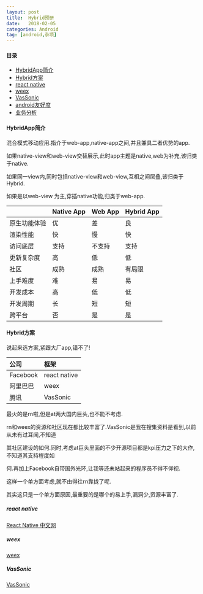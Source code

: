 ```yaml
---
layout: post
title:  Hybrid预研
date:   2018-02-05
categories: Android
tag: [android,杂项]
---
```



#### 目录 ####

* [HybridApp简介](#Hybrid简介)
* [Hybrid方案](#Hybrid方案)
* [react native](#react-native)
* [weex](#weex)
* [VasSonic](#VasSonic)
* [android友好度]()
* [业务分析]()

#### HybridApp简介 ####

混合模式移动应用.指介于web-app,native-app之间,并且兼具二者优势的app.

如果native-view和web-view交替展示,此时app主题是native,web为补充,该归类于native.

如果同一view内,同时包括native-view和web-view,互相之间层叠,该归类于Hybrid.

如果是以web-view 为主,穿插native功能,归类于web-app.

|           |Native App|Web App|Hybrid App|
| :---      | :--- | :--- |:---|
|原生功能体验 |优|差|良|
|渲染性能     |快|慢|快|
|访问底层    |支持|不支持|支持|
|更新复杂度       |高|低|低|
|社区       |成熟|成熟|有局限|
|上手难度|难|易|易|
|开发成本|高|低|低|
|开发周期|长|短|短|
|跨平台|否|是|是|

#### Hybrid方案 ####

说起来选方案,紧跟大厂app,错不了!

 |公司|框架|
 |:---|:---|
 |Facebook|react native|
 |阿里巴巴|weex|
 |腾讯|VasSonic|

最火的是rn啦,但是at两大国内巨头,也不能不考虑.

rn和weex的资源和社区现在都比较丰富了.VasSonic是我在搜集资料是看到,以前从未有过耳闻,不知道

其社区建设的如何.同时,考虑at巨头里面的不少开源项目都是kpi压力之下的大作,不知道其支持程度如

何.再加上Facebook自带国外光环,让我等还未站起来的程序员不得不仰视.

这样一个单方面考虑,就不由得往rn靠拢了呢.

其实这只是一个单方面原因,最重要的是哪个的易上手,漏洞少,资源丰富了.

##### react native #####

[React Native 中文网](https://reactnative.cn/)

##### weex #####

[weex](https://github.com/apache/incubator-weex)

##### VasSonic #####

[VasSonic](https://github.com/Tencent/VasSonic)
